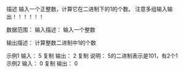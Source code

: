 描述
输入一个正整数，计算它在二进制下的1的个数。
注意多组输入输出！！！！！！

数据范围： 
输入描述：
输入一个整数

输出描述：
计算整数二进制中1的个数

示例1
输入：
5
复制
输出：
2
复制
说明：
5的二进制表示是101，有2个1   
示例2
输入：
0
复制
输出：
0
